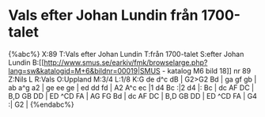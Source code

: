# Vals efter Johan Lundin från 1700-talet

{%abc%}
X:89
T:Vals efter Johan Lundin
T:från 1700-talet
S:efter Johan Lundin
B:[[http://www.smus.se/earkiv/fmk/browselarge.php?lang=sw&katalogid=M+6&bildnr=00019|SMUS - katalog M6 bild 18]] nr 89
Z:Nils L
R:Vals
O:Uppland
M:3/4
L:1/8
K:G
de d^c dB | G2>G2 Bd | ga gf gb | ab a^g a2 | ge ee ge | ed dd fd | 
A2 A^c ec |1 d4 Bc :|2 d4 |: Bc | dc AF DC | B,D GB DD | ED ^CD FA |
AG FG Bd | dc AF DC | B,D GB DD | ED ^CD FA | G4 :| G2 |
{%endabc%}
